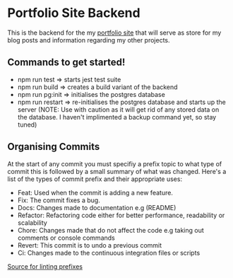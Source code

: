 # Portfolio Site Backend

This is the backend for the my [portfolio site](https://github.com/AkiraBrown/PortfolioSite) that will serve as store for my blog posts and information regarding my other projects.

## Commands to get started!

- npm run test => starts jest test suite
- npm run build => creates a build variant of the backend
- npm run pg:init => initialises the postgres database
- npm run restart => re-initialises the postgres database and starts up the server (NOTE: Use with caution as it will get rid of any stored data on the database. I haven't implimented a backup command yet, so stay tuned)

## Organising Commits

At the start of any commit you must specifiy a prefix topic to what type of commit this is followed by a small summary of what was changed. Here's a list of the types of commit prefix and their appropriate uses:

- Feat: Used when the commit is adding a new feature.
- Fix: The commit fixes a bug.
- Docs: Changes made to documentation e.g (README)
- Refactor: Refactoring code either for better performance, readability or scalability
- Chore: Changes made that do not affect the code e.g taking out comments or console commands
- Revert: This commit is to undo a previous commit
- Ci: Changes made to the continuous integration files or scripts

[Source for linting prefixes](https://www.linkedin.com/pulse/conventional-commit-message-linting-ahmad-joya/)
